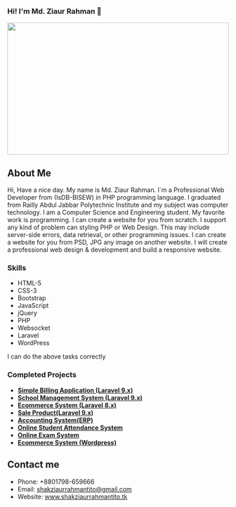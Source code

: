 ### Hi! I'm Md. Ziaur Rahman 👋

<p align="center"><a href="https://laravel.com" target="_blank"><img src="https://2.bp.blogspot.com/-j6QKlK5sbuM/WPN7ELKXi3I/AAAAAAAAByw/3XnUtfLJGKsE_WYz12tUfKI_3xPmTjCQwCLcB/s640/php-programming.jpg" width="100%" height="300px"></a></p>

## About Me

Hi, Have a nice day. My name is Md. Ziaur Rahman. I`m a Professional Web Developer from (IsDB-BISEW) in PHP programming language. I graduated from Railly Abdul Jabbar Polytechnic Institute and my subject was computer technology. I am a Computer Science and Engineering student. My favorite work is programming. I can create a website for you from scratch. I support any kind of problem can styling PHP or Web Design. This may include server-side errors, data retrieval, or other programming issues. I can create a website for you from PSD, JPG any image on another website. I will create a professional web design & development and build a responsive website.


### Skills
- HTML-5
- CSS-3
- Bootstrap
- JavaScript
- jQuery
- PHP
- Websocket
- Laravel
- WordPress

I can do the above tasks correctly

### Completed Projects

- **[Simple Billing Application (Laravel 9.x)](https://www.billingapplication.shakziaurrahmantito.tk/)**
- **[School Management System (Laravel 9.x)](https://www.school.shakziaurrahmantito.tk/)**
- **[Ecommerce System (Laravel 8.x)](https://elaravel.shakziaurrahmantito.tk/)**
- **[Sale Product(Laravel 9.x)](https://sale.shakziaurrahmantito.tk/)**
- **[Accounting System(ERP)](https://accountsy.shakziaurrahmantito.tk/login.php)**
- **[Online Student Attendance System](https://studentattendancesystem.shakziaurrahmantito.tk)**
- **[Online Exam System](https://onlineexamsystem.shakziaurrahmantito.tk/)**
- **[Ecommerce System (Wordpress)](http://wordpressecommerce.shakziaurrahmantito.tk/)**


## Contact me
- Phone: +8801798-659666
- Email: shakziaurrahmantito@gmail.com
- Website: www.shakziaurrahmantito.tk
